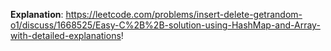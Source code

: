 **Explanation**:
https://leetcode.com/problems/insert-delete-getrandom-o1/discuss/1668525/Easy-C%2B%2B-solution-using-HashMap-and-Array-with-detailed-explanations!
